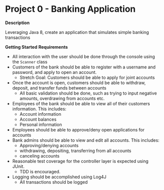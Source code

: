 # Project 0 - Banking Application

**Description**

Leveraging Java 8, create an application that simulates simple banking transactions

**Getting Started**
**Requirements**
*	All interaction with the user should be done through the console using the `Scanner` class
*	Customers of the bank should be able to register with a username and password, and apply to open an account.
     * Stretch Goal: Customers should be able to apply for joint accounts
*	Once the account is open, customers should be able to withdraw, deposit, and transfer funds between accounts
     * All basic validation should be done, such as trying to input negative amounts, overdrawing from accounts etc.
*	Employees of the bank should be able to view all of their customers information. This includes:
     * Account information
     * Account balances
     * Personal information
*	Employees should be able to approve/deny open applications for accounts
*	Bank admins should be able to view and edit all accounts. This includes:
     * Approving/denying accounts
     * withdrawing, depositing, transferring from all accounts
     * canceling accounts
*	Reasonable test coverage for the controller layer is expected using JUnit.
     * TDD is encouraged.
*	Logging should be accomplished using Log4J
     * All transactions should be logged


